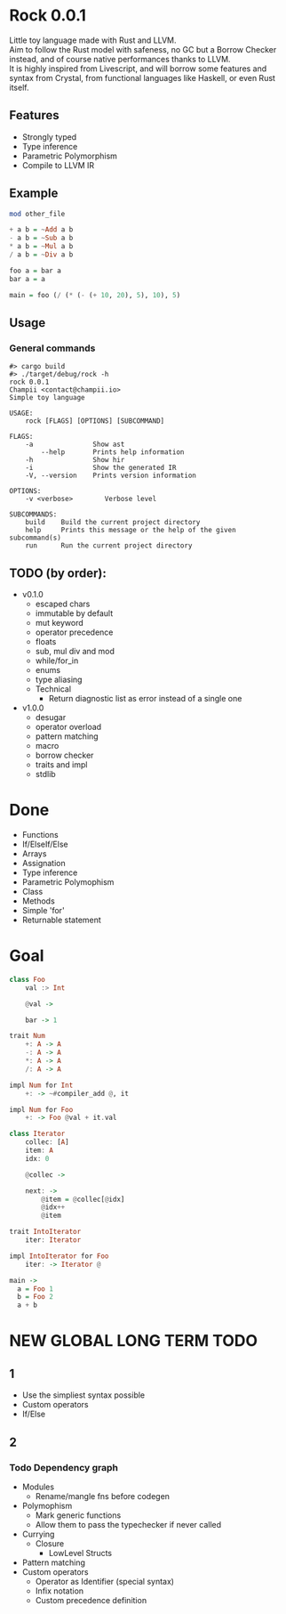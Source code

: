 # Rock 0.0.1

Little toy language made with Rust and LLVM.  
Aim to follow the Rust model with safeness, no GC but a Borrow Checker instead, and of course native performances thanks to LLVM.  
It is highly inspired from Livescript, and will borrow some features and syntax from Crystal, from functional languages like Haskell, or even Rust itself.

## Features

- Strongly typed
- Type inference
- Parametric Polymorphism
- Compile to LLVM IR

## Example

```haskell
mod other_file

+ a b = ~Add a b
- a b = ~Sub a b
* a b = ~Mul a b
/ a b = ~Div a b

foo a = bar a
bar a = a

main = foo (/ (* (- (+ 10, 20), 5), 10), 5)
```

## Usage

### General commands

```
#> cargo build
#> ./target/debug/rock -h
rock 0.0.1
Champii <contact@champii.io>
Simple toy language

USAGE:
    rock [FLAGS] [OPTIONS] [SUBCOMMAND]

FLAGS:
    -a               Show ast
        --help       Prints help information
    -h               Show hir
    -i               Show the generated IR
    -V, --version    Prints version information

OPTIONS:
    -v <verbose>        Verbose level

SUBCOMMANDS:
    build    Build the current project directory
    help     Prints this message or the help of the given subcommand(s)
    run      Run the current project directory
```


## TODO (by order):

- v0.1.0
    - escaped chars
    - immutable by default
    - mut keyword
    - operator precedence
    - floats
    - sub, mul div and mod
    - while/for_in
    - enums
    - type aliasing
    - Technical
      - Return diagnostic list as error instead of a single one
- v1.0.0
    - desugar
    - operator overload
    - pattern matching
    - macro
    - borrow checker
    - traits and impl
    - stdlib

# Done
- Functions
- If/ElseIf/Else
- Arrays
- Assignation
- Type inference
- Parametric Polymophism
- Class
- Methods
- Simple 'for'
- Returnable statement

# Goal

```haskell
class Foo
    val :> Int

    @val ->

    bar -> 1

trait Num
    +: A -> A
    -: A -> A
    *: A -> A
    /: A -> A

impl Num for Int
    +: -> ~#compiler_add @, it

impl Num for Foo
    +: -> Foo @val + it.val

class Iterator
    collec: [A]
    item: A
    idx: 0

    @collec ->

    next: -> 
        @item = @collec[@idx]
        @idx++
        @item

trait IntoIterator
    iter: Iterator

impl IntoIterator for Foo
    iter: -> Iterator @

main ->
  a = Foo 1
  b = Foo 2
  a + b
```

# NEW GLOBAL LONG TERM TODO

## 1
  - Use the simpliest syntax possible
  - Custom operators
  - If/Else

## 2

### Todo Dependency graph
  - Modules
    - Rename/mangle fns before codegen
  - Polymophism
    - Mark generic functions
    - Allow them to pass the typechecker if never called
  - Currying
    - Closure
        - LowLevel Structs
  - Pattern matching
  - Custom operators
    - Operator as Identifier (special syntax)
    - Infix notation 
    - Custom precedence definition
